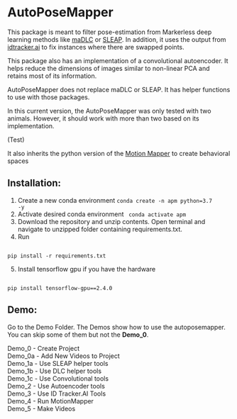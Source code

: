 # AutoPoseMapper

This package is meant to filter pose-estimation from Markerless
deep learning methods like [maDLC](https://github.com/DeepLabCut/DeepLabCut) or 
[SLEAP](https://sleap.ai). In addition, it uses the output from
[idtracker.ai](https://idtrackerai.readthedocs.io/en/latest/#) to fix
instances where there are swapped points. 

This package also has an implementation of a convolutional autoencoder. It helps reduce the dimensions of images 
similar to non-linear PCA and retains most of its information.

AutoPoseMapper does not replace maDLC or SLEAP. It has helper functions to use 
with those packages.

In this current version, the AutoPoseMapper was only tested with two animals.
However, it should work with more than two based on its implementation.

(Test)

It also inherits the python version of the [Motion
Mapper](https://github.com/bermanlabemory/motionmapperpy) to create behavioral spaces

## Installation:
1. Create a new conda environment <code>conda create -n apm python=3.7 -y </code>
2. Activate desired conda environment <code> conda activate apm </code>
3. Download the repository and unzip contents. Open terminal and 
navigate to unzipped folder containing requirements.txt.
4. Run   
<code>
pip install -r requirements.txt  
</code>   

5. Install tensorflow gpu if you have the hardware  
<code>
pip install tensorflow-gpu==2.4.0
</code>  

## Demo:
Go to the Demo Folder. The Demos show how to use the autoposemapper. You can skip some of them but not
the **Demo_0**.  

Demo_0 - Create Project  
Demo_0a - Add New Videos to Project  
Demo_1a - Use SLEAP helper tools  
Demo_1b - Use DLC helper tools  
Demo_1c - Use Convolutional tools  
Demo_2 - Use Autoencoder tools  
Demo_3 - Use ID Tracker.AI Tools  
Demo_4 - Run MotionMapper  
Demo_5 - Make Videos  





